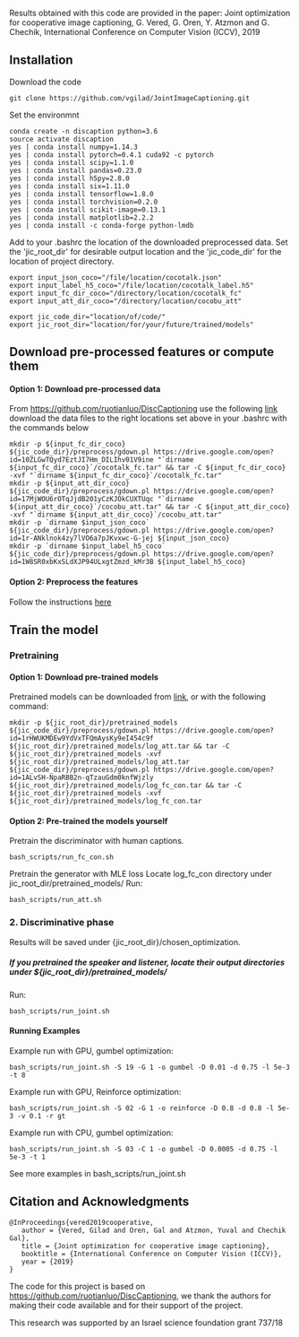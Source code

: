 Results obtained with this code are provided in the paper:
Joint optimization for cooperative image captioning, 
G. Vered, G. Oren, Y. Atzmon and G. Chechik, International Conference on Computer Vision (ICCV), 2019 

##  Installation

Download the code 
```
git clone https://github.com/vgilad/JointImageCaptioning.git
```
Set the environmnt
```
conda create -n discaption python=3.6
source activate discaption
yes | conda install numpy=1.14.3
yes | conda install pytorch=0.4.1 cuda92 -c pytorch
yes | conda install scipy=1.1.0
yes | conda install pandas=0.23.0
yes | conda install h5py=2.8.0
yes | conda install six=1.11.0
yes | conda install tensorflow=1.8.0
yes | conda install torchvision=0.2.0
yes | conda install scikit-image=0.13.1
yes | conda install matplotlib=2.2.2
yes | conda install -c conda-forge python-lmdb
```
Add to your .bashrc the location of the downloaded preprocessed data.
Set the 'jic_root_dir' for desirable output location and the 'jic_code_dir' for the location of project directory.
```
export input_json_coco="/file/location/cocotalk.json"  
export input_label_h5_coco="/file/location/cocotalk_label.h5"  
export input_fc_dir_coco="/directory/location/cocotalk_fc"  
export input_att_dir_coco="/directory/location/cocobu_att"  
  
export jic_code_dir="location/of/code/"  
export jic_root_dir="location/for/your/future/trained/models"  
```

## Download pre-processed features or compute them 

#### Option 1: Download pre-processed data

From https://github.com/ruotianluo/DiscCaptioning use the following [link](https://drive.google.com/drive/folders/1Z9bfvkRT5YyikmNgzPbybezYj9mi4TE2)
download the data files to the right locations set above in your .bashrc with the commands below
```
mkdir -p ${input_fc_dir_coco}
${jic_code_dir}/preprocess/gdown.pl https://drive.google.com/open?id=10ZLGwTQyd7EztJI7Hm_DILIhv01V9ine "`dirname ${input_fc_dir_coco}`/cocotalk_fc.tar" && tar -C ${input_fc_dir_coco} -xvf "`dirname ${input_fc_dir_coco}`/cocotalk_fc.tar" 
mkdir -p ${input_att_dir_coco}
${jic_code_dir}/preprocess/gdown.pl https://drive.google.com/open?id=17MjWOU6rOTqJjdB201yCzKJOkCUXTUqc "`dirname ${input_att_dir_coco}`/cocobu_att.tar" && tar -C ${input_att_dir_coco} -xvf "`dirname ${input_att_dir_coco}`/cocobu_att.tar"
mkdir -p `dirname $input_json_coco`
${jic_code_dir}/preprocess/gdown.pl https://drive.google.com/open?id=1r-ANklnok4zy7lVO6a7pJKvxwc-G-jej ${input_json_coco}
mkdir -p `dirname $input_label_h5_coco`
${jic_code_dir}/preprocess/gdown.pl https://drive.google.com/open?id=1W8SR0xbKxSLdXJP94ULxgtZmzd_kMr3B ${input_label_h5_coco}

```
#### Option 2: Preprocess the features
Follow the instructions [here](https://github.com/ruotianluo/DiscCaptioning)

## Train the model
### Pretraining

#### Option 1: Download pre-trained models
Pretrained models can be downloaded from [link](https://drive.google.com/drive/folders/1Iw-9KmHJYbQ3-jRLLCsNVs9-i5I_vsAi?usp=sharing), or with the following command:  
```
mkdir -p ${jic_root_dir}/pretrained_models  
${jic_code_dir}/preprocess/gdown.pl https://drive.google.com/open?id=1rHWUKMDEw9YdVxTFQmAysKy9eI454c9f ${jic_root_dir}/pretrained_models/log_att.tar && tar -C ${jic_root_dir}/pretrained_models -xvf ${jic_root_dir}/pretrained_models/log_att.tar
${jic_code_dir}/preprocess/gdown.pl https://drive.google.com/open?id=1ALvSH-NpaRBB2n-qTzauGdm0knfWjzly ${jic_root_dir}/pretrained_models/log_fc_con.tar && tar -C ${jic_root_dir}/pretrained_models -xvf ${jic_root_dir}/pretrained_models/log_fc_con.tar
```
#### Option 2: Pre-trained the models yourself
Pretrain the discriminator with human captions.
```
bash_scripts/run_fc_con.sh
```
Pretrain the generator with MLE loss
Locate log_fc_con directory under jic_root_dir/pretrained_models/
Run:
```
bash_scripts/run_att.sh
```

### 2. Discriminative phase
Results will be saved under {jic_root_dir}/chosen_optimization.
##### If you pretrained the speaker and listener, locate their output directories under ${jic_root_dir}/pretrained_models/
Run:

```
bash_scripts/run_joint.sh
```
#### Running Examples
Example run with GPU, gumbel optimization:
```
bash_scripts/run_joint.sh -S 19 -G 1 -o gumbel -D 0.01 -d 0.75 -l 5e-3 -t 8
```
Example run with GPU, Reinforce optimization:
```
bash_scripts/run_joint.sh -S 02 -G 1 -o reinforce -D 0.8 -d 0.8 -l 5e-3 -v 0.1 -r gt
```
Example run with CPU, gumbel optimization:
```
bash_scripts/run_joint.sh -S 03 -C 1 -o gumbel -D 0.0005 -d 0.75 -l 5e-3 -t 1
```
See more examples in bash_scripts/run_joint.sh


## Citation and Acknowledgments
```
@InProceedings{vered2019cooperative,
   author = {Vered, Gilad and Oren, Gal and Atzmon, Yuval and Chechik Gal},
   title = {Joint optimization for cooperative image captioning},
   booktitle = {International Conference on Computer Vision (ICCV)},
   year = {2019}
}
```
The code for this project is based on https://github.com/ruotianluo/DiscCaptioning, we thank the authors for making their code available and for their support of the project.

This research was supported by an Israel science foundation grant 737/18
